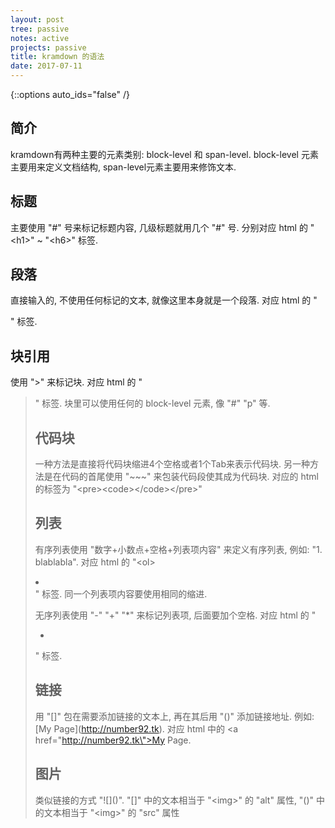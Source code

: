 ```yaml
---
layout: post
tree: passive
notes: active
projects: passive
title: kramdown 的语法
date: 2017-07-11
---
```



{::options auto_ids="false" /}

## 简介

kramdown有两种主要的元素类别: block-level 和 span-level. block-level 元素主要用来定义文档结构, span-level元素主要用来修饰文本.

## 标题

主要使用 \"#\" 号来标记标题内容, 几级标题就用几个 \"#\" 号. 分别对应 html 的 \"\<h1>\" \~ \"\<h6>\" 标签.

## 段落

直接输入的, 不使用任何标记的文本, 就像这里本身就是一个段落. 对应 html 的 \"<p>\" 标签.

## 块引用

使用 \">\" 来标记块. 对应 html 的 \"<blockquote>\" 标签. 块里可以使用任何的 block-level 元素, 像 \"#\" \"p\" 等.

## 代码块

一种方法是直接将代码块缩进4个空格或者1个Tab来表示代码块. 另一种方法是在代码的首尾使用 \"~~~\" 来包装代码段使其成为代码块. 对应的 html 的标签为 \"\<pre>\<code>\</code>\</pre>\"

## 列表

有序列表使用 \"数字+小数点+空格+列表项内容\" 来定义有序列表, 例如: \"1. blablabla\". 对应 html 的 \"\<ol><li></li></ol>\" 标签. 同一个列表项内容要使用相同的缩进.

无序列表使用 \"-\" \"+\" \"\*\" 来标记列表项, 后面要加个空格. 对应 html 的 \"<ul><li></li></ul>\" 标签.

## 链接

用 \"[]\" 包在需要添加链接的文本上, 再在其后用 \"()\" 添加链接地址. 例如: \[My Page](http://number92.tk). 对应 html 中的 \<a href=\"http://number92.tk\">My Page</a>. 

## 图片

类似链接的方式 \"\!\[\]\(\)\". \"[]\" 中的文本相当于 \"\<img>\" 的 \"alt\" 属性, \"()\" 中的文本相当于 \"\<img>\" 的 \"src\" 属性
